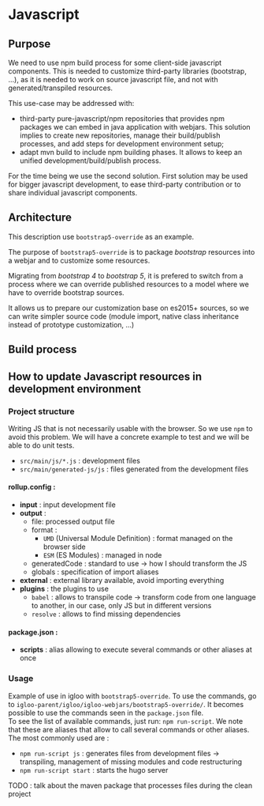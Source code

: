 # Javascript

## Purpose

We need to use npm build process for some client-side javascript components. This is
needed to customize third-party libraries (bootstrap, ...), as it is needed to work
on source javascript file, and not with generated/transpiled resources.

This use-case may be addressed with:

* third-party pure-javascript/npm repositories that provides npm packages we can embed
  in java application with webjars. This solution implies to create new repositories,
  manage their build/publish processes, and add steps for development environment setup;
* adapt mvn build to include npm building phases. It allows to keep an unified
  development/build/publish process.

For the time being we use the second solution. First solution may be used for bigger
javascript development, to ease third-party contribution or to share individual javascript
components.

## Architecture

This description use `bootstrap5-override` as an example.

The purpose of `bootstrap5-override` is to package *bootstrap* resources into a webjar
and to customize some resources.

Migrating from *bootstrap 4* to *bootstrap 5*, it is prefered to switch from a process where
we can override published resources to a model where we have to override bootstrap sources.

It allows us to prepare our customization base on es2015+ sources, so we can write simpler
source code (module import, native class inheritance instead of prototype customization, ...)

## Build process

## How to update Javascript resources in development environment

### Project structure

Writing JS that is not necessarily usable with the browser. So we use `npm` to avoid this problem.
We will have a concrete example to test and we will be able to do unit tests.

- `src/main/js/*.js` : development files
- `src/main/generated-js/js` : files generated from the development files

#### rollup.config :
 - **input** : input development file
 - **output** :
   - file: processed output file
   - format :
     - `UMD` (Universal Module Definition) : format managed on the browser side
     - `ESM` (ES Modules) : managed in node
   - generatedCode : standard to use -> how I should transform the JS
   - globals : specification of import aliases
 - **external** : external library available, avoid importing everything
 - **plugins** : the plugins to use
   - `babel` : allows to transpile code
      -> transform code from one language to another, in our case, only JS but in different versions
   - `resolve` : allows to find missing dependencies


#### package.json :
 - **scripts** : alias allowing to execute several commands or other aliases at once

### Usage

Example of use in igloo with `bootstrap5-override`.
To use the commands, go to `igloo-parent/igloo/igloo-webjars/bootstrap5-override/`.
It becomes possible to use the commands seen in the `package.json` file.  
To see the list of available commands, just run: `npm run-script`.
We note that these are aliases that allow to call several commands or other aliases. The most commonly used are :
- `npm run-script js` : generates files from development files -> transpiling, management of missing modules and code restructuring
- `npm run-script start` : starts the hugo server

TODO : talk about the maven package that processes files during the clean project